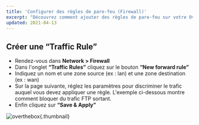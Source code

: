```yaml
---
title: 'Configurer des règles de pare-feu (Firewall)'
excerpt: "Découvrez comment ajouter des règles de pare-feu sur votre OverTheBox afin de protéger votre réseau" 
updated: 2021-04-13
---
```


## Créer une “Traffic Rule”

- Rendez-vous dans **Network > Firewall**
- Dans l'onglet **“Traffic Rules”** cliquez sur le bouton **“New forward rule”**
- Indiquez un nom et une zone source (ex : lan) et une zone destination (ex : wan)
- Sur la page suivante, réglez les paramètres pour discriminer le trafic auquel vous devez appliquer une règle. L'exemple ci-dessous montre comment bloquer du trafic FTP sortant.
- Enfin cliquez sur **“Save & Apply”**

![overthebox](images/4424.png){.thumbnail}
